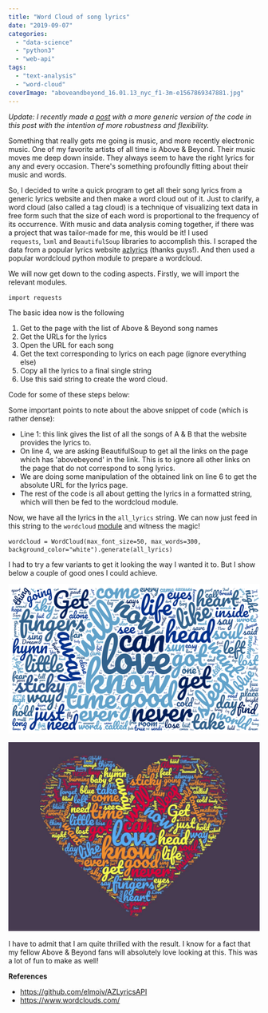 ```yaml
---
title: "Word Cloud of song lyrics"
date: "2019-09-07"
categories: 
  - "data-science"
  - "python3"
  - "web-api"
tags: 
  - "text-analysis"
  - "word-cloud"
coverImage: "aboveandbeyond_16.01.13_nyc_f1-3m-e1567869347881.jpg"
---
```


_Update: I recently made a [post](https://ajeyvenkataraman.com/2020/06/01/word-cloud-of-song-lyrics-revisited/) with a more generic version of the code in this post with the intention of more robustness and flexibility._ 

Something that really gets me going is music, and more recently electronic music. One of my favorite artists of all time is Above & Beyond. Their music moves me deep down inside. They always seem to have the right lyrics for any and every occasion. There's something profoundly fitting about their music and words.

So, I decided to write a quick program to get all their song lyrics from a generic lyrics website and then make a word cloud out of it. Just to clarify, a word cloud (also called a tag cloud) is a technique of visualizing text data in free form such that the size of each word is proportional to the frequency of its occurrence. With music and data analysis coming together, if there was a project that was tailor-made for me, this would be it! I used   `requests`, `lxml` and `BeautifulSoup` libraries to accomplish this. I scraped the data from a popular lyrics website [azlyrics](http://www.azlyrics.com) (thanks guys!). And then used a popular wordcloud python module to prepare a wordcloud.

We will now get down to the coding aspects. Firstly, we will import the relevant modules.

```
import requests
```

The basic idea now is the following

1. Get to the page with the list of Above & Beyond song names
2. Get the URLs for the lyrics
3. Open the URL for each song
4. Get the text corresponding to lyrics on each page (ignore everything else)
5. Copy all the lyrics to a final single string
6. Use this said string to create the word cloud.

Code for some of these steps below:

<script src="https://gist.github.com/ajey091/d164c50b864a300799c6b82b44107e45.js"></script>

Some important points to note about the above snippet of code (which is rather dense):

- Line 1: this link gives the list of all the songs of A & B that the website provides the lyrics to.
- On line 4, we are asking BeautifulSoup to get all the links on the page which has 'abovebeyond' in the link. This is to ignore all other links on the page that do not correspond to song lyrics.
- We are doing some manipulation of the obtained link on line 6 to get the absolute URL for the lyrics page.
- The rest of the code is all about getting the lyrics in a formatted string, which will then be fed to the wordcloud module.

Now, we have all the lyrics in the `all_lyrics` string. We can now just feed in this string to the `wordcloud` [module](https://github.com/amueller/word_cloud) and witness the magic!

```
wordcloud = WordCloud(max_font_size=50, max_words=300, background_color="white").generate(all_lyrics)
```

I had to try a few variants to get it looking the way I wanted it to. But I show below a couple of good ones I could achieve.

![ABwordcloud2](/assets/images/abwordcloud2-e1567873332668.png)

![ABwordcloud](/assets/images/abwordcloud.jpg)

I have to admit that I am quite thrilled with the result. I know for a fact that my fellow Above & Beyond fans will absolutely love looking at this. This was a lot of fun to make as well!

**References**

- https://github.com/elmoiv/AZLyricsAPI
- https://www.wordclouds.com/

